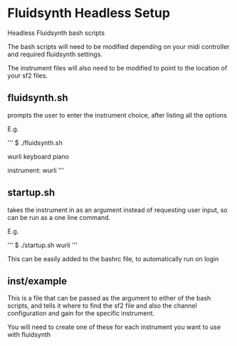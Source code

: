 # Fluidsynth Headless Setup
Headless Fluidsynth bash scripts

The bash scripts will need to be modified depending on your midi controller and required fluidsynth settings.

The instrument files will also need to be modified to point to the location of your sf2 files.

## fluidsynth.sh
prompts the user to enter the instrument choice, after listing all the options

E.g.

'''
$ ./fluidsynth.sh

wurli
keyboard
piano

instrument: wurli
'''


## startup.sh
takes the instrument in as an argument instead of requesting user input, so can be run as a one line command.

E.g.

'''
$ ./startup.sh wurli
'''

This can be easily added to the bashrc file, to automatically run on login

## inst/example

This is a file that can be passed as the argument to either of the bash scripts, and tells it where to find the sf2 file and also the channel configuration and gain for the specific instrument.

You will need to create one of these for each instrument you want to use with fluidsynth

